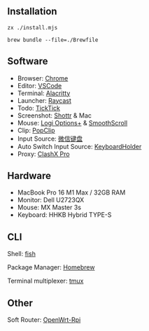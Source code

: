 ## Installation

```shell
zx ./install.mjs
```

```shell
brew bundle --file=./Brewfile
```

## Software

- Browser: [Chrome](Chrome/Chrome.md)
- Editor: [VSCode](https://code.visualstudio.com/)
- Terminal: [Alacritty](https://github.com/alacritty/alacritty)
- Launcher: [Raycast](https://raycast.com)
- Todo: [TickTick](https://ticktick.com/)
- Screenshot: [Shottr](https://shottr.cc/) & Mac
- Mouse: [Logi Options+](https://www.logitech.com/en-us/software/logi-options-plus.html) & [SmoothScroll](https://www.smoothscroll.net/mac/)
- Clip: [PopClip](https://pilotmoon.com/popclip/)
- Input Source: [微信键盘](https://z.weixin.qq.com/)
- Auto Switch Input Source: [KeyboardHolder](https://github.com/leaves615/KeyboardHolder)
- Proxy: [ClashX Pro](https://install.appcenter.ms/users/clashx/apps/clashx-pro/distribution_groups/public)

## Hardware

- MacBook Pro 16 M1 Max / 32GB RAM
- Monitor: Dell U2723QX
- Mouse: MX Master 3s
- Keyboard: HHKB Hybrid TYPE-S

## CLI

Shell: [fish](https://fishshell.com/)

Package Manager: [Homebrew](https://brew.sh/)

Terminal multiplexer: [tmux](https://github.com/tmux/tmux)

## Other

Soft Router: [OpenWrt-Rpi](https://github.com/SuLingGG/OpenWrt-Rpi)
